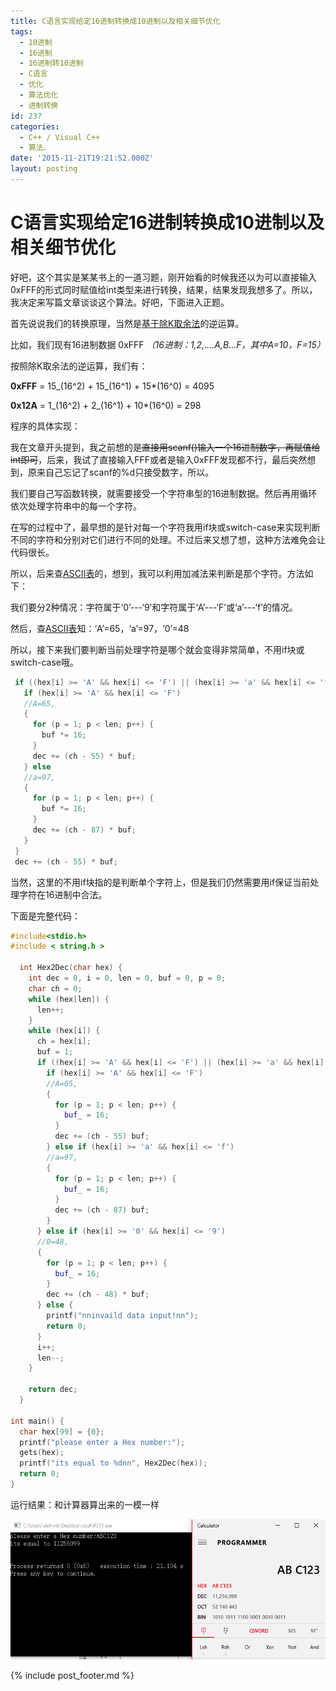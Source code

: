```yaml
---
title: C语言实现给定16进制转换成10进制以及相关细节优化
tags:
  - 10进制
  - 16进制
  - 16进制转10进制
  - C语言
  - 优化
  - 算法优化
  - 进制转换
id: 237
categories:
  - C++ / Visual C++
  - 算法、
date: '2015-11-21T19:21:52.000Z'
layout: posting
---
```


# C语言实现给定16进制转换成10进制以及相关细节优化

好吧，这个其实是某某书上的一道习题，刚开始看的时候我还以为可以直接输入0xFFF的形式同时赋值给int类型来进行转换，结果，结果发现我想多了。所以，我决定来写篇文章谈谈这个算法。好吧，下面进入正题。

首先说说我们的转换原理，当然是[基于除K取余法](https://www.google.com.hk/search?q=%E9%99%A4K%E5%8F%96%E4%BD%99%E6%B3%95&amp;oq=%E9%99%A4K%E5%8F%96%E4%BD%99%E6%B3%95&amp;gs_l=serp.3..35i39.1950.3477.0.3661.3.3.0.0.0.0.357.357.3-1.1.0....0...1c.1.64.serp..2.1.356.j45CD7vYAcw)的逆运算。

比如，我们现有16进制数据 0xFFF _（16进制：1,2,....A,B...F，其中A=10，F=15）_

按照除K取余法的逆运算，我们有：

**0xFFF** = 15_(16^2) + 15_(16^1) + 15*(16^0) = 4095

**0x12A** = 1_(16^2) + 2_(16^1) + 10*(16^0) = 298

程序的具体实现：

我在文章开头提到，我之前想的是~~直接用scanf()输入一个16进制数字，再赋值给int即可~~，后来，我试了直接输入FFF或者是输入0xFFF发现都不行，最后突然想到，原来自己忘记了scanf的%d只接受数字，所以。

我们要自己写函数转换，就需要接受一个字符串型的16进制数据。然后再用循环依次处理字符串中的每一个字符。

在写的过程中了，最早想的是针对每一个字符我用if块或switch-case来实现判断不同的字符和分别对它们进行不同的处理。不过后来又想了想，这种方法难免会让代码很长。

所以，后来查[ASCII表](https://en.wikipedia.org/wiki/ASCII)的，想到，我可以利用加减法来判断是那个字符。方法如下：

我们要分2种情况：字符属于‘0’---‘9’和字符属于‘A’---‘F’或‘a’---‘f’的情况。

然后，查[ASCII表](https://en.wikipedia.org/wiki/ASCII)知：‘A’=65，‘a’=97，‘0’=48

所以，接下来我们要判断当前处理字符是哪个就会变得非常简单，不用if块或switch-case哦。

```c++
 if ((hex[i] >= 'A' && hex[i] <= 'F') || (hex[i] >= 'a' && hex[i] <= 'f')) {
   if (hex[i] >= 'A' && hex[i] <= 'F')
   //A=65, 
   {
     for (p = 1; p < len; p++) {
       buf *= 16;
     }
     dec += (ch - 55) * buf;
   } else
   //a=97, 
   {
     for (p = 1; p < len; p++) {
       buf *= 16;
     }
     dec += (ch - 87) * buf;
   }
 }
 dec += (ch - 55) * buf;
```

当然，这里的不用if块指的是判断单个字符上，但是我们仍然需要用if保证当前处理字符在16进制中合法。

下面是完整代码：
```c++
#include<stdio.h>
#include < string.h >

  int Hex2Dec(char hex) {
    int dec = 0, i = 0, len = 0, buf = 0, p = 0;
    char ch = 0;
    while (hex[len]) {
      len++;
    }
    while (hex[i]) {
      ch = hex[i];
      buf = 1;
      if ((hex[i] >= 'A' && hex[i] <= 'F') || (hex[i] >= 'a' && hex[i] <= 'f')) {
        if (hex[i] >= 'A' && hex[i] <= 'F')
        //A=65, 
        {
          for (p = 1; p < len; p++) {
            buf_ = 16;
          }
          dec += (ch - 55) buf;
        } else if (hex[i] >= 'a' && hex[i] <= 'f')
        //a=97,
        {
          for (p = 1; p < len; p++) {
            buf_ = 16;
          }
          dec += (ch - 87) buf;
        }
      } else if (hex[i] >= '0' && hex[i] <= '9')
      //0=48,
      {
        for (p = 1; p < len; p++) {
          buf_ = 16;
        }
        dec += (ch - 48) * buf;
      } else {
        printf("nninvaild data input!nn");
        return 0;
      }
      i++;
      len--;
    }

    return dec;
  }

int main() {
  char hex[99] = {0};
  printf("please enter a Hex number:");
  gets(hex);
  printf("its equal to %dnn", Hex2Dec(hex));
  return 0;
}
```
 运行结果：和计算器算出来的一模一样

[![16_c_2](https://raw.githubusercontent.com/ankanch/blog/master/images/wp-content/uploads/2015/11/16_c_2.jpg)](https://raw.githubusercontent.com/ankanch/blog/master/images/wp-content/uploads/2015/11/16_c_2.jpg)



{% include post_footer.md %}